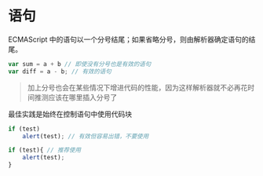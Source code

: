 # 语句

ECMAScript 中的语句以一个分号结尾；如果省略分号，则由解析器确定语句的结尾。

```javascript
var sum = a + b // 即使没有分号也是有效的语句
var diff = a - b; // 有效的语句
```

> 加上分号也会在某些情况下增进代码的性能，因为这样解析器就不必再花时间推测应该在哪里插入分号了

最佳实践是始终在控制语句中使用代码块

```javascript
if (test)
	alert(test); // 有效但容易出错，不要使用

if (test){ // 推荐使用
	alert(test);
}
```

